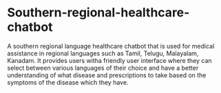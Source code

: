 # Southern-regional-healthcare-chatbot
A southern regional language healthcare chatbot that is used for medical assistance in regional languages such as Tamil, Telugu, Malayalam, Kanadam. It provides users witha friendly user interface where they can select between various languages of their choice and have a better understanding of what disease and prescriptions to take based on the symptoms of the disease which they have.
